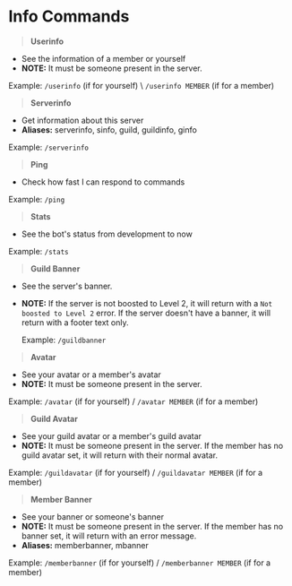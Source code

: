# Info Commands

>**Userinfo**

* See the information of a member or yourself
* **NOTE:** It must be someone present in the server.

 Example: `/userinfo` (if for yourself) \ `/userinfo MEMBER` (if for a member)

>**Serverinfo**

* Get information about this server
* **Aliases:** serverinfo, sinfo, guild, guildinfo, ginfo

 Example: `/serverinfo`

>**Ping**

* Check how fast I can respond to commands

 Example: `/ping`

>**Stats**

* See the bot's status from development to now

 Example: `/stats`

>**Guild Banner**

* See the server's banner.
* **NOTE:** If the server is not boosted to Level 2, it will return with a `Not boosted to Level 2` error. If the server doesn't have a banner, it will return with a footer text only.

    Example: `/guildbanner`

>**Avatar**

* See your avatar or a member's avatar
* **NOTE:** It must be someone present in the server.

 Example: `/avatar` (if for yourself) / `/avatar MEMBER` (if for a member)

>**Guild Avatar**

* See your guild avatar or a member's guild avatar
* **NOTE:** It must be someone present in the server. If the member has no guild avatar set, it will return with their normal avatar.

 Example: `/guildavatar` (if for yourself) / `/guildavatar MEMBER` (if for a member)

>**Member Banner**

* See your banner or someone's banner
* **NOTE:** It must be someone present in the server. If the member has no banner set, it will return with an error message.
* **Aliases:** memberbanner, mbanner

 Example: `/memberbanner` (if for yourself) / `/memberbanner MEMBER` (if for a member)
